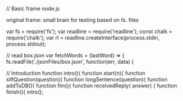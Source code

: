 // Basic frame node.js

original frame: small brain for testing based on fs. files

var fs = require('fs');
    var readline = require('readline');
    const chalk = require('chalk');
    var rl = readline.createInterface(process.stdin, process.stdout);

// read box.json
    var fetchWords = (lastWord) => {
        fs.readFile('./jsonFiles/box.json', function(err, data) {
        
// Introduction
function intro(){
function start(n){
function siftQuestion(question){
function longSentence(question){
function addToDB(){
    function fim(){
function receivedReply( answer) {
function finish(){
intro();

